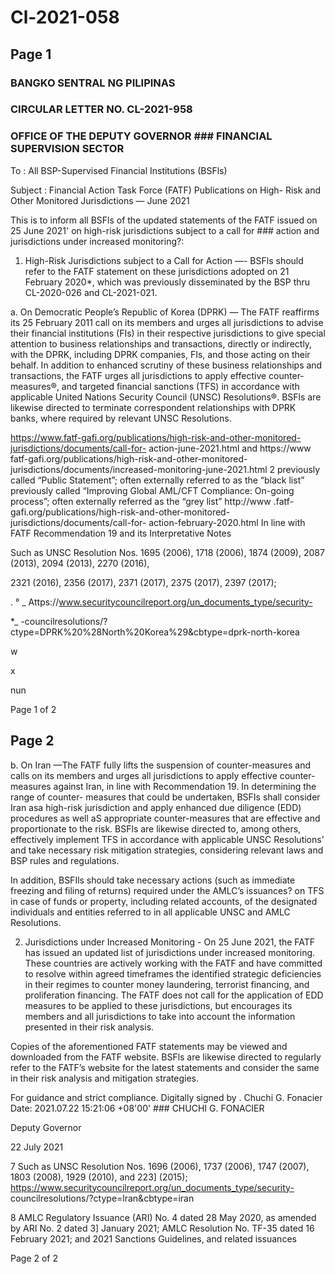 # Cl-2021-058

## Page 1

### BANGKO SENTRAL NG PILIPINAS

### CIRCULAR LETTER NO. CL-2021-958

### OFFICE OF THE DEPUTY GOVERNOR ### FINANCIAL SUPERVISION SECTOR

To : All BSP-Supervised Financial Institutions (BSFls)

Subject : Financial Action Task Force (FATF) Publications on High- Risk and Other Monitored Jurisdictions — June 2021

This is to inform all BSFls of the updated statements of the FATF issued on 25 June 2021' on high-risk jurisdictions subject to a call for ### action and jurisdictions under increased monitoring?:

1. High-Risk Jurisdictions subject to a Call for Action —- BSFls should refer to the FATF statement on these jurisdictions adopted on 21 February 2020*, which was previously disseminated by the BSP thru CL-2020-026 and CL-2021-021.

a. On Democratic People’s Republic of Korea (DPRK) — The FATF reaffirms its 25 February 2011 call on its members and urges all jurisdictions to advise their financial institutions (FIs) in their respective jurisdictions to give special attention to business relationships and transactions, directly or indirectly, with the DPRK, including DPRK companies, FIs, and those acting on their behalf. In addition to enhanced scrutiny of these business relationships and transactions, the FATF urges all jurisdictions to apply effective counter-measures®, and targeted financial sanctions (TFS) in accordance with applicable United Nations Security Council (UNSC) Resolutions®. BSFls are likewise directed to terminate correspondent relationships with DPRK banks, where required by relevant UNSC Resolutions.

https://www.fatf-gafi.org/publications/high-risk-and-other-monitored-jurisdictions/documents/call-for- action-june-2021.html and https://www fatf-gafi.org/publications/high-risk-and-other-monitored- jurisdictions/documents/increased-monitoring-june-2021.html 2 previously called “Public Statement”; often externally referred to as the “black list” previously called “Improving Global AML/CFT Compliance: On-going process”; often externally referred as the “grey list” http://www .fatf-gafi.org/publications/high-risk-and-other-monitored-jurisdictions/documents/call-for- action-february-2020.html In line with FATF Recommendation 19 and its Interpretative Notes

Such as UNSC Resolution Nos. 1695 (2006), 1718 (2006), 1874 (2009), 2087 (2013), 2094 (2013), 2270 (2016),

2321 (2016), 2356 (2017), 2371 (2017), 2375 (2017), 2397 (2017);

. ° _ Attps://www.securitycouncilreport.org/un_documents_type/security-

*_ -councilresolutions/?ctype=DPRK%20%28North%20Korea%29&cbtype=dprk-north-korea

w

x

nun

Page 1 of 2

## Page 2

b. On Iran —The FATF fully lifts the suspension of counter-measures and calls on its members and urges all jurisdictions to apply effective counter-measures against Iran, in line with Recommendation 19. In determining the range of counter- measures that could be undertaken, BSFIs shall consider Iran asa high-risk jurisdiction and apply enhanced due diligence (EDD) procedures as well aS appropriate counter-measures that are effective and proportionate to the risk. BSFls are likewise directed to, among others, effectively implement TFS in accordance with applicable UNSC Resolutions’ and take necessary risk mitigation strategies, considering relevant laws and BSP rules and regulations.

In addition, BSFIls should take necessary actions (such as immediate freezing and filing of returns) required under the AMLC’s issuances? on TFS in case of funds or property, including related accounts, of the designated individuals and entities referred to in all applicable UNSC and AMLC Resolutions.

2. Jurisdictions under Increased Monitoring - On 25 June 2021, the FATF has issued an updated list of jurisdictions under increased monitoring. These countries are actively working with the FATF and have committed to resolve within agreed timeframes the identified strategic deficiencies in their regimes to counter money laundering, terrorist financing, and proliferation financing. The FATF does not call for the application of EDD measures to be applied to these jurisdictions, but encourages its members and all jurisdictions to take into account the information presented in their risk analysis.

Copies of the aforementioned FATF statements may be viewed and downloaded from the FATF website. BSFls are likewise directed to regularly refer to the FATF’s website for the latest statements and consider the same in their risk analysis and mitigation strategies.

For guidance and strict compliance. Digitally signed by . Chuchi G. Fonacier Date: 2021.07.22 15:21:06 +08'00' ### CHUCHI G. FONACIER

Deputy Governor

22 July 2021

7 Such as UNSC Resolution Nos. 1696 (2006), 1737 (2006), 1747 (2007), 1803 (2008), 1929 (2010), and 223] (2015); https://www.securitycouncilreport.org/un_documents_type/security- councilresolutions/?ctype=lran&cbtype=iran

8 AMLC Regulatory Issuance (ARI) No. 4 dated 28 May 2020, as amended by ARI No. 2 dated 3] January 2021; AMLC Resolution No. TF-35 dated 16 February 2021; and 2021 Sanctions Guidelines, and related issuances

Page 2 of 2 